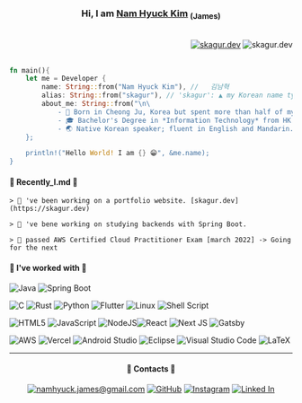 <div align="center">
     <h3>Hi, I am <a href="https://skagur.dev">Nam Hyuck Kim</a>  <sub>(James)</sub></h3>
</br>
<!-- <𝐕𝐢𝐬𝐢𝐭𝐨𝐫𝐬/> -->
<a href="https://skagur.dev">
</div>

<div align="right">
<img class="fit-picture"
     src="https://img.shields.io/badge/skagur.dev-In%20Progress%20🛠️-yellowgreen"
     alt="skagur.dev"></a>
<img class="fit-picture"
     src="https://img.shields.io/badge/last%20updated-may%202022%20⬆️-brightgreen"
     alt="skagur.dev">
</div>

</br>

```rust
fn main(){
    let me = Developer {
        name: String::from("Nam Hyuck Kim"), //   김남혁
        alias: String::from("skagur"), // 'skagur': ▲ my Korean name typed in English
        about_me: String::from("\n\
            - 🛫 Born in Cheong Ju, Korea but spent more than half of my life in Shanghai and Hong Kong.\n\
            - 🎓 Bachelor's Degree in *Information Technology* from HK Polytechnic University.\n\
            - 🌏 Native Korean speaker; fluent in English and Mandarin.\n\
    };

    println!("Hello World! I am {} 😁", &me.name);
}
```

#### 🧵 Recently_I.md 🧵

    > 🔨 've been working on a portfolio website. [skagur.dev](https://skagur.dev)

    > 🔎 've bene working on studying backends with Spring Boot.

    > 🥳 passed AWS Certified Cloud Practitioner Exam [march 2022] -> Going for the next

#### 🔨 I've worked with 🔨

![Java](https://img.shields.io/badge/java-%23ED8B00.svg?style=for-the-badge&logo=java&logoColor=white)
![Spring Boot](https://img.shields.io/badge/spring_boot-%6DB33F.svg?style=for-the-badge&logo=spring-boot&logoColor=white)

![C](https://img.shields.io/badge/c-%2300599C.svg?style=for-the-badge&logo=c&logoColor=white)
![Rust](https://img.shields.io/badge/rust-%23000000.svg?style=for-the-badge&logo=rust&logoColor=white)
![Python](https://img.shields.io/badge/python-3670A0?style=for-the-badge&logo=python&logoColor=ffdd54)
![Flutter](https://img.shields.io/badge/Flutter-%2302569B.svg?style=for-the-badge&logo=Flutter&logoColor=white)
![Linux](https://img.shields.io/badge/Linux-FCC624?style=for-the-badge&logo=linux&logoColor=black)
![Shell Script](https://img.shields.io/badge/shell_script-%23121011.svg?style=for-the-badge&logo=gnu-bash&logoColor=white)

![HTML5](https://img.shields.io/badge/html5-%23E34F26.svg?style=for-the-badge&logo=html5&logoColor=white)
![JavaScript](https://img.shields.io/badge/javascript-%23323330.svg?style=for-the-badge&logo=javascript&logoColor=%23F7DF1E)
![NodeJS](https://img.shields.io/badge/node.js-6DA55F?style=for-the-badge&logo=node.js&logoColor=white)![React](https://img.shields.io/badge/react-%2320232a.svg?style=for-the-badge&logo=react&logoColor=%2361DAFB)
![Next JS](https://img.shields.io/badge/Next-black?style=for-the-badge&logo=next.js&logoColor=white)
![Gatsby](https://img.shields.io/badge/Gatsby-%23663399.svg?style=for-the-badge&logo=gatsby&logoColor=white)

![AWS](https://img.shields.io/badge/AWS-%23FF9900.svg?style=for-the-badge&logo=amazon-aws&logoColor=white)
![Vercel](https://img.shields.io/badge/vercel-%23000000.svg?style=for-the-badge&logo=vercel&logoColor=white)
![Android Studio](https://img.shields.io/badge/Android%20Studio-3DDC84.svg?style=for-the-badge&logo=android-studio&logoColor=white)
![Eclipse](https://img.shields.io/badge/Eclipse-FE7A16.svg?style=for-the-badge&logo=Eclipse&logoColor=white)
![Visual Studio Code](https://img.shields.io/badge/Visual%20Studio%20Code-0078d7.svg?style=for-the-badge&logo=visual-studio-code&logoColor=white)
![LaTeX](https://img.shields.io/badge/latex-%23008080.svg?style=for-the-badge&logo=latex&logoColor=white)

---

<div align="center">
    <h4><b>💬 Contacts 💬</b></h4>
    <a href="mailto:namhyuck.james@gmail.com"><img src="https://img.shields.io/badge/-namhyuck.james@gmail.com-4285F4?style=for-the-badge&logo=Gmail&logoColor=white" alt="namhyuck.james@gmail.com"></a>
    <a href="https://github.com/skagur-k"><img src="https://img.shields.io/badge/-GitHub-181717?style=for-the-badge&logo=GitHub&logoColor=white" alt="GitHub"></a>
    <a href="https://instagram.com/skagurzz"><img src="https://img.shields.io/badge/-Instagram-E4405F?style=for-the-badge&logo=Instagram&logoColor=white" alt="Instagram"></a>
    <a href="[mailto:namhyuck.james@gmail.com](https://linkedin.com/skagur0329)"><img src="https://img.shields.io/badge/-LinkedIn-0A66C2?style=for-the-badge&logo=LinkedIn&logoColor=white" alt="Linked In"></a>
</div>
